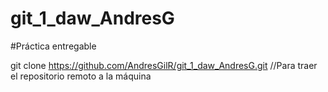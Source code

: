 # git_1_daw_AndresG
#Práctica entregable

git clone https://github.com/AndresGilR/git_1_daw_AndresG.git //Para traer el repositorio remoto a la máquina


